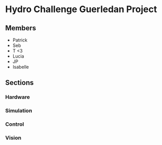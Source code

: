 # Hydro Challenge Guerledan Project

## Members

- Patrick
- Seb
- T <3
- Lucia
- JP
- Isabelle

## Sections

### Hardware

### Simulation

### Control

### Vision
